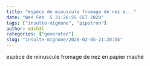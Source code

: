 ```yaml
---
title: "espèce de minuscule fromage de nez e..."
date: "Wed Feb  5 21:20:55 CET 2020"
tags: ["insulte-mignone", "pipotron"]
author: m1ch3l
categories: ["generated"]
slug: "insulte-mignone/2020-02-05-21:20:55"
---
```


espèce de minuscule fromage de nez en papier maché
